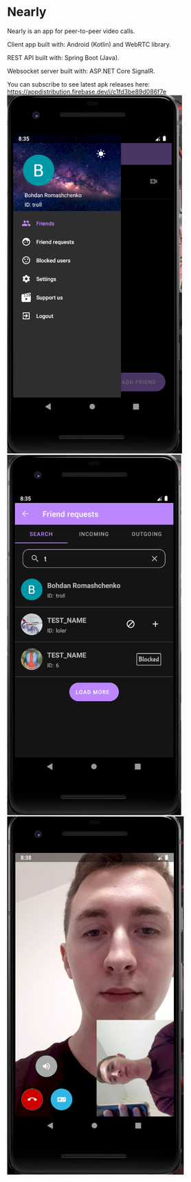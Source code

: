 # Nearly

Nearly is an app for peer-to-peer video calls.


Client app built with: Android (Kotlin) and WebRTC library.


REST API built with: Spring Boot (Java).


Websocket server built with: ASP.NET Core SignalR.

You can subscribe to see latest apk releases here: https://appdistribution.firebase.dev/i/c1fd3be89d086f7e
![Drawer](https://github.com/boroma4/nearly-public/blob/master/screenshots/drawer.PNG)
![Search](https://github.com/boroma4/nearly-public/blob/master/screenshots/search.PNG)
![Call](https://github.com/boroma4/nearly-public/blob/master/screenshots/call.PNG)

